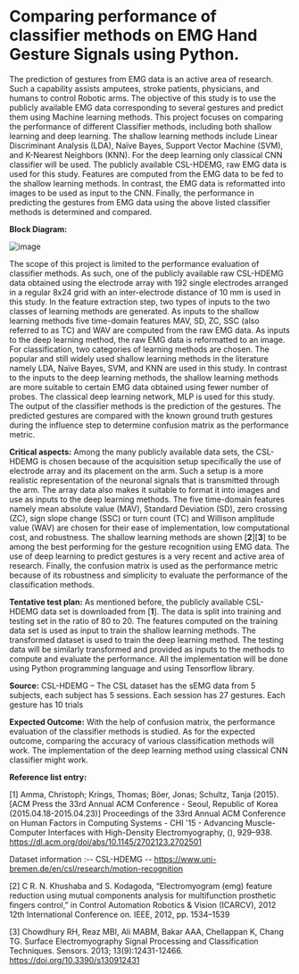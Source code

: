 # Comparing performance of classifier methods on EMG Hand Gesture Signals using Python.

The prediction of gestures from EMG data is an active area of research. Such a capability assists amputees, stroke patients, physicians, and humans to control Robotic arms. The objective of this study is to use the publicly available EMG data corresponding to several gestures and predict them using Machine learning methods. 
This project focuses on comparing the performance of different Classifier methods, including both shallow learning and deep learning. The shallow learning methods include Linear Discriminant Analysis (LDA), Naïve Bayes, Support Vector Machine (SVM), and K-Nearest Neighbors (KNN). For the deep learning only classical CNN classifier will be used. 
The publicly available CSL-HDEMG, raw EMG data is used for this study. Features are computed from the EMG data to be fed to the shallow learning methods. In contrast, the EMG data is reformatted into images to be used as input to the CNN. Finally, the performance in predicting the gestures from EMG data using the above listed classifier methods is determined and compared.

**Block Diagram:** 

![image](https://github.com/PallaviK-Git/engr845_project_KulkarniP/assets/22448278/1554d7a4-ad92-4b15-8d3b-7d664ff02cfe)

The scope of this project is limited to the performance evaluation of classifier methods. As such, one of the publicly available raw CSL-HDEMG data obtained using the electrode array with 192 single electrodes arranged in a regular 8x24 grid with an inter-electrode distance of 10 mm is used in this study. 
In the feature extraction step, two types of inputs to the two classes of learning methods are generated. As inputs to the shallow learning methods five time-domain features MAV, SD, ZC, SSC (also referred to as TC) and WAV are computed from the raw EMG data. As inputs to the deep learning method, the raw EMG data is reformatted to an image. 
	For classification, two categories of learning methods are chosen. The popular and still widely used shallow learning methods in the literature namely LDA, Naïve Bayes, SVM, and KNN are used in this study. In contrast to the inputs to the deep learning methods, the shallow learning methods are more suitable to certain EMG data obtained using fewer number of probes. The classical deep learning network, MLP is used for this study.
The output of the classifier methods is the prediction of the gestures. The predicted gestures are compared with the known ground truth gestures during the influence step to determine confusion matrix as the performance metric. 

**Critical aspects:**
	Among the many publicly available data sets, the CSL-HDEMG is chosen because of the acquisition setup specifically the use of electrode array and its placement on the arm. Such a setup is a more realistic representation of the neuronal signals that is transmitted through the arm. The array data also makes it suitable to format it into images and use as inputs to the deep learning methods.
The five time-domain features namely mean absolute value (MAV), Standard Deviation (SD), zero crossing (ZC), sign slope change (SSC) or turn count (TC) and Willison amplitude value (WAV) are chosen for their ease of implementation, low computational cost, and robustness.
The shallow learning methods are shown [**2**][**3**] to be among the best performing for the gesture recognition using EMG data. The use of deep learning to predict gestures is a very recent and active area of research.
Finally, the confusion matrix is used as the performance metric because of its robustness and simplicity to evaluate the performance of the classification methods.

**Tentative test plan:**
	As mentioned before, the publicly available CSL-HDEMG data set is downloaded from [**1**].
The data is split into training and testing set in the ratio of 80 to 20. The features computed on the training data set is used as input to train the shallow learning methods. The transformed dataset is used to train the deep learning method. The testing data will be similarly transformed and provided as inputs to the methods to compute and evaluate the performance. 
	All the implementation will be done using Python programming language and using Tensorflow library.

**Source:** CSL-HDEMG – The CSL dataset has the sEMG data from 5 subjects, each subject has 5 sessions. Each session has 27 gestures. Each gesture has 10 trials

**Expected Outcome:** With the help of confusion matrix, the performance evaluation of the classifier methods is studied. As for the expected outcome, comparing the accuracy of various classification methods will work. The implementation of the deep learning method using classical CNN classifier might work.

**Reference list entry:**

[1] Amma, Christoph; Krings, Thomas; Böer, Jonas; Schultz, Tanja (2015). [ACM Press the 33rd Annual ACM Conference - Seoul, Republic of Korea (2015.04.18-2015.04.23)] Proceedings of the 33rd Annual ACM Conference on Human Factors in Computing Systems - CHI '15 - Advancing Muscle-Computer Interfaces with High-Density Electromyography, (), 929–938. https://dl.acm.org/doi/abs/10.1145/2702123.2702501

Dataset information :-- CSL-HDEMG -- https://www.uni-bremen.de/en/csl/research/motion-recognition

[2] C R. N. Khushaba and S. Kodagoda, “Electromyogram (emg) feature reduction using mutual components analysis for multifunction prosthetic
fingers control,” in Control Automation Robotics & Vision (ICARCV),
2012 12th International Conference on. IEEE, 2012, pp. 1534–1539

[3] Chowdhury RH, Reaz MBI, Ali MABM, Bakar AAA, Chellappan K, Chang TG. Surface Electromyography Signal Processing and Classification Techniques. Sensors. 2013; 13(9):12431-12466. https://doi.org/10.3390/s130912431
